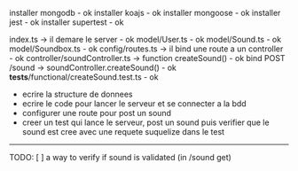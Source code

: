 installer mongodb - ok
installer koajs - ok
installer mongoose - ok
installer jest - ok
installer supertest - ok

index.ts -> il demare le server - ok
model/User.ts - ok
model/Sound.ts - ok 
model/Soundbox.ts - ok
config/routes.ts -> il bind une route a un controller - ok
controller/soundController.ts -> function createSound() - ok
bind POST /sound -> soundController.createSound() - ok
__tests__/functional/createSound.test.ts - ok

- ecrire la structure de donnees
- ecrire le code pour lancer le serveur et se connecter a la bdd
- configurer une route pour post un sound
- creer un test qui lance le serveur, post un sound puis verifier que le sound est cree avec une requete suquelize dans le test


-----
TODO:
[ ] a way to verify if sound is validated (in /sound get)